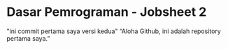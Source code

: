 # Dasar Pemrograman - Jobsheet 2

"ini commit pertama saya versi kedua"
“Aloha Github, ini adalah repository pertama saya.”
